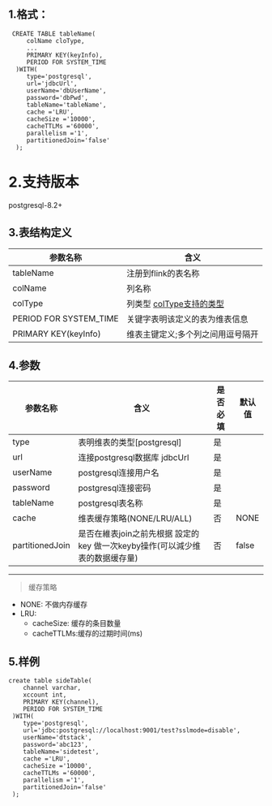 
## 1.格式：
```
 CREATE TABLE tableName(
     colName cloType,
     ...
     PRIMARY KEY(keyInfo),
     PERIOD FOR SYSTEM_TIME
  )WITH(
     type='postgresql',
     url='jdbcUrl',
     userName='dbUserName',
     password='dbPwd',
     tableName='tableName',
     cache ='LRU',
     cacheSize ='10000',
     cacheTTLMs ='60000',
     parallelism ='1',
     partitionedJoin='false'
  );
```

# 2.支持版本
 postgresql-8.2+
 
## 3.表结构定义
  
 |参数名称|含义|
 |----|---|
 | tableName | 注册到flink的表名称|
 | colName | 列名称|
 | colType | 列类型 [colType支持的类型](docs/colType.md)|
 | PERIOD FOR SYSTEM_TIME | 关键字表明该定义的表为维表信息|
 | PRIMARY KEY(keyInfo) | 维表主键定义;多个列之间用逗号隔开|
 
## 4.参数

  |参数名称|含义|是否必填|默认值|
  |----|---|---|----|
  | type | 表明维表的类型[postgresql] |是||
  | url | 连接postgresql数据库 jdbcUrl |是||
  | userName | postgresql连接用户名 |是||
  | password | postgresql连接密码|是||
  | tableName | postgresql表名称|是||
  | cache | 维表缓存策略(NONE/LRU/ALL)|否|NONE|
  | partitionedJoin | 是否在維表join之前先根据 設定的key 做一次keyby操作(可以減少维表的数据缓存量)|否|false|
  
  ----------
  > 缓存策略
  * NONE: 不做内存缓存
  * LRU:
    * cacheSize: 缓存的条目数量
    * cacheTTLMs:缓存的过期时间(ms)
  

## 5.样例
```
create table sideTable(
    channel varchar,
    xccount int,
    PRIMARY KEY(channel),
    PERIOD FOR SYSTEM_TIME
 )WITH(
    type='postgresql',
    url='jdbc:postgresql://localhost:9001/test?sslmode=disable',
    userName='dtstack',
    password='abc123',
    tableName='sidetest',
    cache ='LRU',
    cacheSize ='10000',
    cacheTTLMs ='60000',
    parallelism ='1',
    partitionedJoin='false'
 );


```


